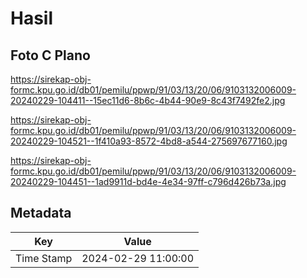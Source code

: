 # Hasil

## Foto C Plano

https://sirekap-obj-formc.kpu.go.id/db01/pemilu/ppwp/91/03/13/20/06/9103132006009-20240229-104411--15ec11d6-8b6c-4b44-90e9-8c43f7492fe2.jpg

https://sirekap-obj-formc.kpu.go.id/db01/pemilu/ppwp/91/03/13/20/06/9103132006009-20240229-104521--1f410a93-8572-4bd8-a544-275697677160.jpg

https://sirekap-obj-formc.kpu.go.id/db01/pemilu/ppwp/91/03/13/20/06/9103132006009-20240229-104451--1ad9911d-bd4e-4e34-97ff-c796d426b73a.jpg


## Metadata

| Key        | Value               |
| ---------- | ------------------- |
| Time Stamp | 2024-02-29 11:00:00 |



